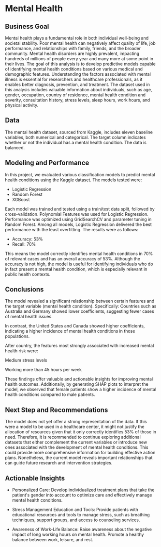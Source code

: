 # Mental Health
## Business Goal
Mental health plays a fundamental role in both individual well-being and societal stability. Poor mental health can negatively affect quality of life, job performance, and relationships with family, friends, and the broader community. Mental health disorders are highly prevalent, impacting hundreds of millions of people every year and many more at some point in their lives.
The goal of this analysis is to develop predictive models capable of identifying mental health conditions based on various medical and demographic features. Understanding the factors associated with mental illness is essential for researchers and healthcare professionals, as it enables better diagnosis, prevention, and treatment.
The dataset used in this analysis includes valuable information about individuals, such as age, gender, occupation, country of residence, mental health condition and severity, consultation history, stress levels, sleep hours, work hours, and physical activity.

## Data
The mental health dataset, sourced from Kaggle, includes eleven baseline variables, both numerical and categorical. The target column indicates whether or not the individual has a mental health condition. The data is balanced.


## Modeling and Performance
In this project, we evaluated various classification models to predict mental health conditions using the Kaggle dataset. The models tested were:

* Logistic Regression
* Random Forest
* XGBoost

Each model was trained and tested using a train/test data split, followed by cross-validation. Polynomial Features was used for Logistic Regression. Performance was optimized using GridSearchCV and parameter tuning in Random Forest.
Among all models, Logistic Regression delivered the best performance with the least overfitting. The results were as follows:

* Accuracy: 53%
* Recall: 70%

This means the model correctly identifies mental health conditions in 70% of relevant cases and has an overall accuracy of 53%. Although the accuracy is not high, the model is useful for identifying individuals who do in fact present a mental health condition, which is especially relevant in public health contexts.

## Conclusions
The model revealed a significant relationship between certain features and the target variable (mental health condition). Specifically:
Countries such as Australia and Germany showed lower coefficients, suggesting fewer cases of mental health issues.

In contrast, the United States and Canada showed higher coefficients, indicating a higher incidence of mental health conditions in those populations.

After country, the features most strongly associated with increased mental health risk were:

Medium stress levels

Working more than 45 hours per week

These findings offer valuable and actionable insights for improving mental health outcomes.
Additionally, by generating SHAP plots to interpret the model, we observed that female patients show a higher incidence of mental health conditions compared to male patients.

## Next Step and Recommendations
The model does not yet offer a strong representation of the data. If this were a model to be used in a healthcare center, it might not justify the allocation of resources given that it only correctly identifies 53% of those in need. Therefore, it is recommended to continue exploring additional datasets that either complement the current variables or introduce new ones associated with the development of mental health conditions. This could provide more comprehensive information for building effective action plans. Nonetheless, the current model reveals important relationships that can guide future research and intervention strategies.

## Actionable Insights
* Personalized Care:
 Develop individualized treatment plans that take the patient's gender into account to optimize care and effectively manage mental health conditions.

* Stress Management Education and Tools:
 Provide patients with educational resources and tools to manage stress, such as breathing techniques, support groups, and access to counseling services.

* Awareness of Work-Life Balance:
 Raise awareness about the negative impact of long working hours on mental health. Promote a healthy balance between work, leisure, and rest.
